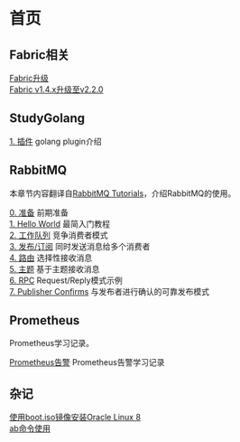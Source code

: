 # 首页

## Fabric相关

[Fabric升级](fabric/upgrade.md)  
[Fabric v1.4.x升级至v2.2.0](fabric/example.md)  

## StudyGolang

[1. 插件](golang/plugin.md) golang plugin介绍  

## RabbitMQ

本章节内容翻译自[RabbitMQ Tutorials](https://www.rabbitmq.com/getstarted.html)，介绍RabbitMQ的使用。  

[0. 准备](RabbitMQ/00.md) 前期准备  
[1. Hello World](RabbitMQ/1.md) 最简入门教程  
[2. 工作队列](RabbitMQ/2.md) 竞争消费者模式  
[3. 发布/订阅](RabbitMQ/3.md) 同时发送消息给多个消费者  
[4. 路由](RabbitMQ/4.md) 选择性接收消息  
[5. 主题](RabbitMQ/5.md) 基于主题接收消息  
[6. RPC](RabbitMQ/6.md) Request/Reply模式示例  
[7. Publisher Confirms](RabbitMQ/7.md) 与发布者进行确认的可靠发布模式  

## Prometheus

Prometheus学习记录。

[Prometheus告警](Prometheus/alertmanager.md) Prometheus告警学习记录

## 杂记

[使用boot.iso镜像安装Oracle Linux 8](杂记/boot镜像安装OL8.md)  
[ab命令使用](杂记/ab使用.md)  
